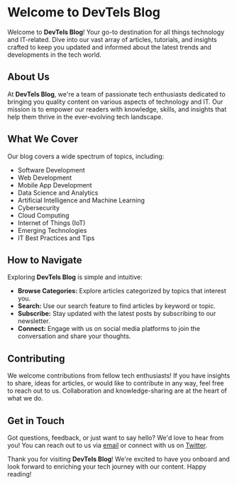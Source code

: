 # Welcome to DevTels Blog

Welcome to **DevTels Blog**! Your go-to destination for all things technology and IT-related. Dive into our vast array of articles, tutorials, and insights crafted to keep you updated and informed about the latest trends and developments in the tech world.

## About Us

At **DevTels Blog**, we're a team of passionate tech enthusiasts dedicated to bringing you quality content on various aspects of technology and IT. Our mission is to empower our readers with knowledge, skills, and insights that help them thrive in the ever-evolving tech landscape.

## What We Cover

Our blog covers a wide spectrum of topics, including:

- Software Development
- Web Development
- Mobile App Development
- Data Science and Analytics
- Artificial Intelligence and Machine Learning
- Cybersecurity
- Cloud Computing
- Internet of Things (IoT)
- Emerging Technologies
- IT Best Practices and Tips

## How to Navigate

Exploring **DevTels Blog** is simple and intuitive:

- **Browse Categories:** Explore articles categorized by topics that interest you.
- **Search:** Use our search feature to find articles by keyword or topic.
- **Subscribe:** Stay updated with the latest posts by subscribing to our newsletter.
- **Connect:** Engage with us on social media platforms to join the conversation and share your thoughts.

## Contributing

We welcome contributions from fellow tech enthusiasts! If you have insights to share, ideas for articles, or would like to contribute in any way, feel free to reach out to us. Collaboration and knowledge-sharing are at the heart of what we do.

## Get in Touch

Got questions, feedback, or just want to say hello? We'd love to hear from you! You can reach out to us via [email](mailto:contact@devtelsblog.com) or connect with us on [Twitter](https://twitter.com/DevTelsBlog).

Thank you for visiting **DevTels Blog**! We're excited to have you onboard and look forward to enriching your tech journey with our content. Happy reading!
